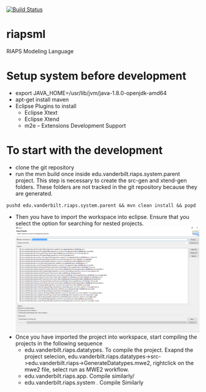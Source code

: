 [![Build Status](https://travis-ci.com/RIAPS/riaps-dsml.svg?token=pyUEeBLkG7FqiYPhyfxp&branch=master)](https://travis-ci.com/RIAPS/riaps-dsml)
# riapsml
RIAPS Modeling Language
# Setup system before development
- export JAVA_HOME=/usr/lib/jvm/java-1.8.0-openjdk-amd64
- apt-get install maven
- Eclipse Plugins to install
	- Eclipse Xtext
	- Eclipse Xtend
	- m2e – Extensions Development Support
# To start with the development
- clone the git repository
- run the mvn build once inside edu.vanderbilt.riaps.system.parent project. This step is necessary to create the src-gen and xtend-gen folders. These folders are not tracked in the git repository because they are generated.

```
pushd edu.vanderbilt.riaps.system.parent && mvn clean install && popd
```

- Then you have to import the workspace into eclipse. Ensure that you select the option for searching for nested projects.
![import](docs/media/eclipse_import.png)
- Once you have imported the project into workspace, start compiling the projects in the following sequence 
    - edu.vanderbilt.riaps.datatypes. To compile the project. Exapnd the project selecion, edu.vanderbilt.riaps.datatypes->src->edu.vanderbilt.riaps->GenerateDatatypes.mwe2, rightclick on the mwe2 file, select run as MWE2 workflow.
  - edu.vanderbilt.riaps.app. Compile similarly/
  -  edu.vanderbilt.riaps.system . Compile Similarly
